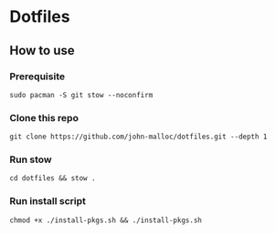 <h1>Dotfiles</h1>
<h2>How to use</h2>
<h3>Prerequisite</h3>
<code>sudo pacman -S git stow --noconfirm</code>
<h3>Clone this repo</h3>
<code>git clone https://github.com/john-malloc/dotfiles.git --depth 1</code>
<h3>Run stow</h3>
<code>cd dotfiles && stow .</code>
<h3>Run install script</h3>
<code>chmod +x ./install-pkgs.sh && ./install-pkgs.sh</code>
